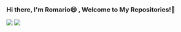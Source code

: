 ### Hi there, I'm Romario😄 , Welcome to My Repositories!👋


<img src='https://github-readme-stats.vercel.app/api?username=Alipser&show_icons=true&theme=radical'>
<img src='https://github-readme-stats.vercel.app/api/top-langs/?username=Alipser&hide_progress=true'>

<!--
**Alipser/Alipser** is a ✨ _special_ ✨ repository because its `README.md` (this file) appears on your GitHub profile.

Here are some ideas to get you started:

- 🔭 I’m currently working on ...
- 🌱 I’m currently learning ...
- 👯 I’m looking to collaborate on ...
- 🤔 I’m looking for help with ...
- 💬 Ask me about ...
- 📫 How to reach me: ...
- 😄 Pronouns: ...
- ⚡ Fun fact: ...
-->
